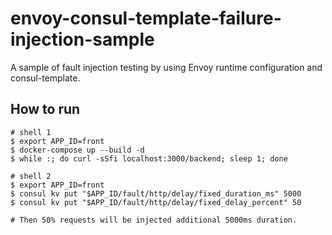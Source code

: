 # envoy-consul-template-failure-injection-sample

A sample of fault injection testing by using Envoy runtime configuration and consul-template.

## How to run
```
# shell 1
$ export APP_ID=front
$ docker-compose up --build -d
$ while :; do curl -sSfi localhost:3000/backend; sleep 1; done
```

```
# shell 2
$ export APP_ID=front
$ consul kv put "$APP_ID/fault/http/delay/fixed_duration_ms" 5000 
$ consul kv put "$APP_ID/fault/http/delay/fixed_delay_percent" 50

# Then 50% requests will be injected additional 5000ms duration.
```
